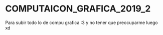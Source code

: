 # COMPUTAICON_GRAFICA_2019_2
Para subir todo lo de compu grafica :3 y no tener que preocuparme luego xd
